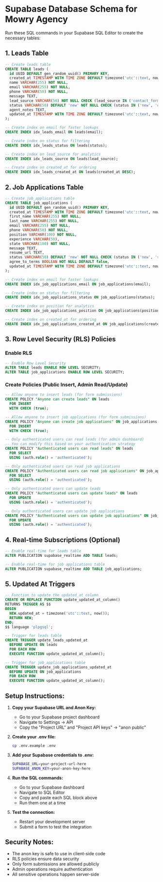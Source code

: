 # Supabase Database Schema for Mowry Agency

Run these SQL commands in your Supabase SQL Editor to create the necessary tables:

## 1. Leads Table

```sql
-- Create leads table
CREATE TABLE leads (
  id UUID DEFAULT gen_random_uuid() PRIMARY KEY,
  created_at TIMESTAMP WITH TIME ZONE DEFAULT timezone('utc'::text, now()) NOT NULL,
  name VARCHAR(255) NOT NULL,
  email VARCHAR(255) NOT NULL,
  phone VARCHAR(50) NOT NULL,
  message TEXT,
  lead_source VARCHAR(50) NOT NULL CHECK (lead_source IN ('contact_form', 'join_us_form')),
  status VARCHAR(50) DEFAULT 'new' NOT NULL CHECK (status IN ('new', 'contacted', 'qualified', 'closed', 'not_interested')),
  agent_notes TEXT,
  updated_at TIMESTAMP WITH TIME ZONE DEFAULT timezone('utc'::text, now())
);

-- Create index on email for faster lookups
CREATE INDEX idx_leads_email ON leads(email);

-- Create index on status for filtering
CREATE INDEX idx_leads_status ON leads(status);

-- Create index on lead_source for analytics
CREATE INDEX idx_leads_source ON leads(lead_source);

-- Create index on created_at for ordering
CREATE INDEX idx_leads_created_at ON leads(created_at DESC);
```

## 2. Job Applications Table

```sql
-- Create job_applications table
CREATE TABLE job_applications (
  id UUID DEFAULT gen_random_uuid() PRIMARY KEY,
  created_at TIMESTAMP WITH TIME ZONE DEFAULT timezone('utc'::text, now()) NOT NULL,
  first_name VARCHAR(255) NOT NULL,
  last_name VARCHAR(255) NOT NULL,
  email VARCHAR(255) NOT NULL,
  phone VARCHAR(50) NOT NULL,
  position VARCHAR(100) NOT NULL,
  experience VARCHAR(50),
  state VARCHAR(100) NOT NULL,
  message TEXT,
  resume_url TEXT,
  status VARCHAR(50) DEFAULT 'new' NOT NULL CHECK (status IN ('new', 'reviewing', 'interview_scheduled', 'hired', 'rejected')),
  agree_to_terms BOOLEAN NOT NULL DEFAULT false,
  updated_at TIMESTAMP WITH TIME ZONE DEFAULT timezone('utc'::text, now())
);

-- Create index on email for faster lookups
CREATE INDEX idx_job_applications_email ON job_applications(email);

-- Create index on status for filtering
CREATE INDEX idx_job_applications_status ON job_applications(status);

-- Create index on position for analytics
CREATE INDEX idx_job_applications_position ON job_applications(position);

-- Create index on created_at for ordering
CREATE INDEX idx_job_applications_created_at ON job_applications(created_at DESC);
```

## 3. Row Level Security (RLS) Policies

### Enable RLS

```sql
-- Enable Row Level Security
ALTER TABLE leads ENABLE ROW LEVEL SECURITY;
ALTER TABLE job_applications ENABLE ROW LEVEL SECURITY;
```

### Create Policies (Public Insert, Admin Read/Update)

```sql
-- Allow anyone to insert leads (for form submissions)
CREATE POLICY "Anyone can create leads" ON leads
  FOR INSERT
  WITH CHECK (true);

-- Allow anyone to insert job applications (for form submissions)
CREATE POLICY "Anyone can create job applications" ON job_applications
  FOR INSERT
  WITH CHECK (true);

-- Only authenticated users can read leads (for admin dashboard)
-- You can modify this based on your authentication strategy
CREATE POLICY "Authenticated users can read leads" ON leads
  FOR SELECT
  USING (auth.role() = 'authenticated');

-- Only authenticated users can read job applications
CREATE POLICY "Authenticated users can read job applications" ON job_applications
  FOR SELECT
  USING (auth.role() = 'authenticated');

-- Only authenticated users can update leads
CREATE POLICY "Authenticated users can update leads" ON leads
  FOR UPDATE
  USING (auth.role() = 'authenticated');

-- Only authenticated users can update job applications
CREATE POLICY "Authenticated users can update job applications" ON job_applications
  FOR UPDATE
  USING (auth.role() = 'authenticated');
```

## 4. Real-time Subscriptions (Optional)

```sql
-- Enable real-time for leads table
ALTER PUBLICATION supabase_realtime ADD TABLE leads;

-- Enable real-time for job applications table
ALTER PUBLICATION supabase_realtime ADD TABLE job_applications;
```

## 5. Updated At Triggers

```sql
-- Function to update the updated_at column
CREATE OR REPLACE FUNCTION update_updated_at_column()
RETURNS TRIGGER AS $$
BEGIN
  NEW.updated_at = timezone('utc'::text, now());
  RETURN NEW;
END;
$$ language 'plpgsql';

-- Trigger for leads table
CREATE TRIGGER update_leads_updated_at
  BEFORE UPDATE ON leads
  FOR EACH ROW
  EXECUTE FUNCTION update_updated_at_column();

-- Trigger for job_applications table
CREATE TRIGGER update_job_applications_updated_at
  BEFORE UPDATE ON job_applications
  FOR EACH ROW
  EXECUTE FUNCTION update_updated_at_column();
```

## Setup Instructions:

1. **Copy your Supabase URL and Anon Key:**
   - Go to your Supabase project dashboard
   - Navigate to Settings → API
   - Copy the "Project URL" and "Project API keys" → "anon public"

2. **Create your .env file:**

   ```bash
   cp .env.example .env
   ```

3. **Add your Supabase credentials to .env:**

   ```bash
   SUPABASE_URL=your-project-url-here
   SUPABASE_ANON_KEY=your-anon-key-here
   ```

4. **Run the SQL commands:**
   - Go to your Supabase dashboard
   - Navigate to SQL Editor
   - Copy and paste each SQL block above
   - Run them one at a time

5. **Test the connection:**
   - Restart your development server
   - Submit a form to test the integration

## Security Notes:

- The anon key is safe to use in client-side code
- RLS policies ensure data security
- Only form submissions are allowed publicly
- Admin operations require authentication
- All sensitive operations happen server-side
